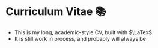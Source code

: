 # Curriculum Vitae :books:

- This is my long, academic-style CV, built with $\LaTex$
-  It is still work in process, and probably will always be

